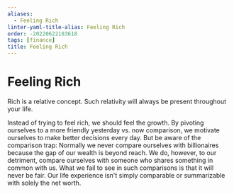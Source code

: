 ```yaml
---
aliases:
  - Feeling Rich
linter-yaml-title-alias: Feeling Rich
order: -20220622183618
tags: [finance]
title: Feeling Rich
---
```


# Feeling Rich

Rich is a relative concept. Such relativity will always be present throughout your life.

Instead of trying to feel rich, we should feel the growth. By pivoting ourselves to a more friendly yesterday vs. now comparison, we motivate ourselves to make better decisions every day. But be aware of the comparison trap: Normally we never compare ourselves with billionaires because the gap of our wealth is beyond reach. We do, however, to our detriment, compare ourselves with someone who shares something in common with us. What we fail to see in such comparisons is that it will never be fair. Our life experience isn't simply comparable or summarizable with solely the net worth.